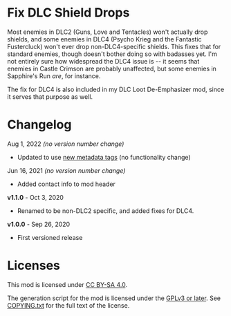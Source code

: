 Fix DLC Shield Drops
====================

Most enemies in DLC2 (Guns, Love and Tentacles) won't actually drop
shields, and some enemies in DLC4 (Psycho Krieg and the Fantastic
Fustercluck) won't ever drop non-DLC4-specific shields.  This fixes
that for standard enemies, though doesn't bother doing so with badasses
yet.  I'm not entirely sure how widespread the DLC4 issue is -- it seems
that enemies in Castle Crimson are probably unaffected, but some enemies
in Sapphire's Run *are*, for instance.

The fix for DLC4 is also included in my DLC Loot De-Emphasizer mod, since
it serves that purpose as well.

Changelog
=========

Aug 1, 2022 *(no version number change)*
 * Updated to use [new metadata tags](https://github.com/apple1417/blcmm-parsing/tree/master/blimp)
   (no functionality change)

Jun 16, 2021 *(no version number change)*
 * Added contact info to mod header

**v1.1.0** - Oct 3, 2020
 * Renamed to be non-DLC2 specific, and added fixes for DLC4.

**v1.0.0** - Sep 26, 2020
 * First versioned release
 
Licenses
========

This mod is licensed under [CC BY-SA 4.0](https://creativecommons.org/licenses/by-sa/4.0/).

The generation script for the mod is licensed under the
[GPLv3 or later](https://www.gnu.org/licenses/quick-guide-gplv3.html).
See [COPYING.txt](../../COPYING.txt) for the full text of the license.

